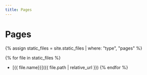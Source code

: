 ```yaml
---
title: Pages
---
```


# Pages
{% assign static_files = site.static_files | where: "type", "pages" %}

{% for file in static_files %}
- [{{ file.name}}]({{ file.path | relative_url }})
{% endfor %}
